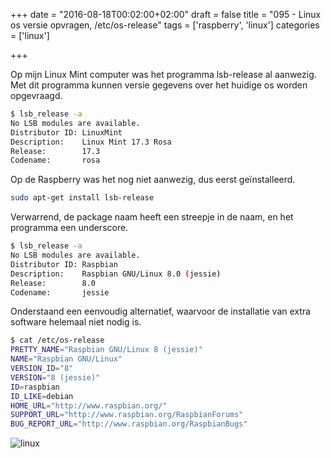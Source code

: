 +++
date = "2016-08-18T00:02:00+02:00"
draft = false
title = "095 - Linux os versie opvragen, /etc/os-release"
tags = ['raspberry', 'linux']
categories = ['linux'] 

+++


Op mijn Linux Mint computer was het programma lsb-release al aanwezig. Met dit
programma kunnen versie gegevens over het huidige os worden opgevraagd.

```bash
$ lsb_release -a
No LSB modules are available.
Distributor ID: LinuxMint
Description:    Linux Mint 17.3 Rosa
Release:        17.3
Codename:       rosa
```

Op de Raspberry was het nog niet aanwezig, dus eerst geïnstalleerd.
```bash
sudo apt-get install lsb-release
```
Verwarrend, de package naam heeft een streepje in de naam, en het programma een
underscore.


```bash
$ lsb_release -a
No LSB modules are available.
Distributor ID: Raspbian
Description:    Raspbian GNU/Linux 8.0 (jessie)
Release:        8.0
Codename:       jessie
```

Onderstaand een eenvoudig alternatief, waarvoor de installatie van extra
software helemaal niet nodig is.
```bash
$ cat /etc/os-release 
PRETTY_NAME="Raspbian GNU/Linux 8 (jessie)"
NAME="Raspbian GNU/Linux"
VERSION_ID="8"
VERSION="8 (jessie)"
ID=raspbian
ID_LIKE=debian
HOME_URL="http://www.raspbian.org/"
SUPPORT_URL="http://www.raspbian.org/RaspbianForums"
BUG_REPORT_URL="http://www.raspbian.org/RaspbianBugs"
```

![linux](/img/logo_linux.jpg)

